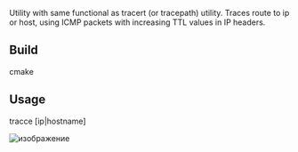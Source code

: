 Utility with same functional as tracert (or tracepath) utility.
Traces route to ip or host, using ICMP packets with increasing TTL values in IP headers.

## Build
cmake

## Usage
tracce [ip|hostname]

![изображение](https://github.com/user-attachments/assets/153af480-d440-4325-8995-275ba73e7424)
